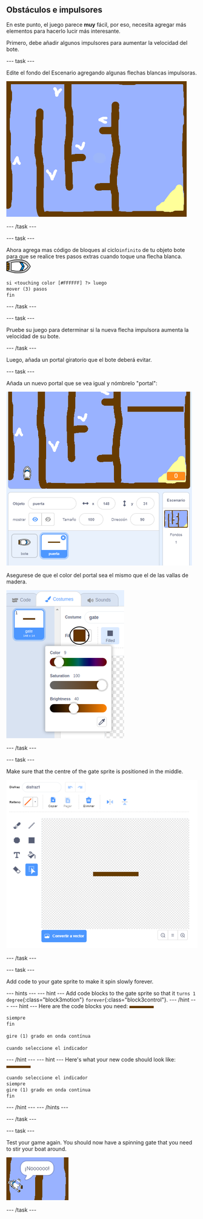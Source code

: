 ## Obstáculos e impulsores

En este punto, el juego parece **muy** fácil, por eso, necesita agregar más elementos para hacerlo lucir más interesante.

Primero, debe añadir algunos impulsores para aumentar la velocidad del bote.

\--- task \---

Edite el fondo del Escenario agregando algunas flechas blancas impulsoras.

![captura de pantalla](images/boat-boost.png)

\--- /task \---

\--- task \---

Ahora agrega mas código de bloques al ciclo`infinito` de tu objeto bote para que se realice tres pasos extras cuando toque una flecha blanca. ![objeto-bote](images/boat_resize.png)

```blocks3
si <touching color [#FFFFFF] ?> luego
mover (3) pasos
fin
```

\--- /task \---

\--- task \---

Pruebe su juego para determinar si la nueva flecha impulsora aumenta la velocidad de su bote.

\--- /task \---

Luego, añada un portal giratorio que el bote deberá evitar.

\--- task \---

Añada un nuevo portal que se vea igual y nómbrelo "portal":

![captura de pantalla](images/boat-gate.png)

Asegurese de que el color del portal sea el mismo que el de las vallas de madera.

![screenshot](images/brown-hsv.png)

\--- /task \---

\--- task \---

Make sure that the centre of the gate sprite is positioned in the middle.

![screenshot](images/boat-center.png)

\--- /task \---

\--- task \---

Add code to your gate sprite to make it spin slowly forever.

\--- hints \--- \--- hint \--- Add code blocks to the gate sprite so that it `turns 1 degree`{:class="block3motion"} `forever`{:class="block3control"}. \--- /hint \--- \--- hint \--- Here are the code blocks you need: ![portal](images/gate.png)

```blocks3
siempre
fin

gire (1) grado en onda contínua

cuando seleccione el indicador
```

\--- /hint \--- \--- hint \--- Here's what your new code should look like: ![gate](images/gate.png)

```blocks3
cuando seleccione el indicador
siempre
gire (1) grado en onda continua
fin
```

\--- /hint \--- \--- /hints \---

\--- /task \---

\--- task \---

Test your game again. You should now have a spinning gate that you need to stir your boat around.

![screenshot](images/boat-gate-test.png)

\--- /task \---